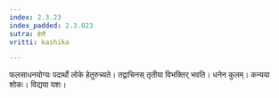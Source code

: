 ```yaml
---
index: 2.3.23
index_padded: 2.3.023
sutra: हेतौ
vritti: kashika

---
```

फलसाधनयोग्यः पदार्थो लोके हेतुरुच्यते। तद्वाचिनस् तृतीया विभक्तिर् भवति। धनेन कुलम्। कन्यया शोकः। विद्यया यशः।